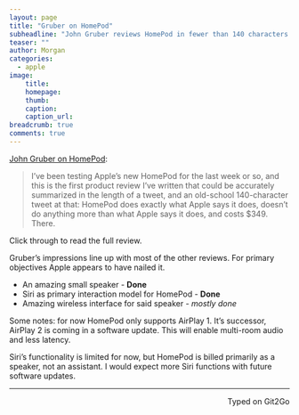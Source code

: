 ```yaml
---
layout: page
title: "Gruber on HomePod"
subheadline: "John Gruber reviews HomePod in fewer than 140 characters."
teaser: ""
author: Morgan
categories:
  - apple
image:
    title:
    homepage:
    thumb:
    caption:
    caption_url:
breadcrumb: true
comments: true
---
```


[John Gruber on HomePod](https://daringfireball.net/2018/02/homepod):

> I’ve been testing Apple’s new HomePod for the last week or so, and this is the first product review I’ve written that could be accurately summarized in the length of a tweet, and an old-school 140-character tweet at that: HomePod does exactly what Apple says it does, doesn’t do anything more than what Apple says it does, and costs $349. There.

Click through to read the full review.

Gruber’s impressions line up with most of the other reviews. For primary objectives Apple appears to have nailed it. 

+ An amazing small speaker - **Done**
+ Siri as primary interaction model for HomePod - **Done**
+ Amazing wireless interface for said speaker - _mostly done_

Some notes: for now HomePod only supports AirPlay 1. It’s successor, AirPlay 2 is coming in a software update. This will enable multi-room audio and less latency. 

Siri’s functionality is limited for now, but HomePod is billed primarily as a speaker, not an assistant. I would expect more Siri functions with future software updates. 

---
<p align="right">Typed on Git2Go</p>